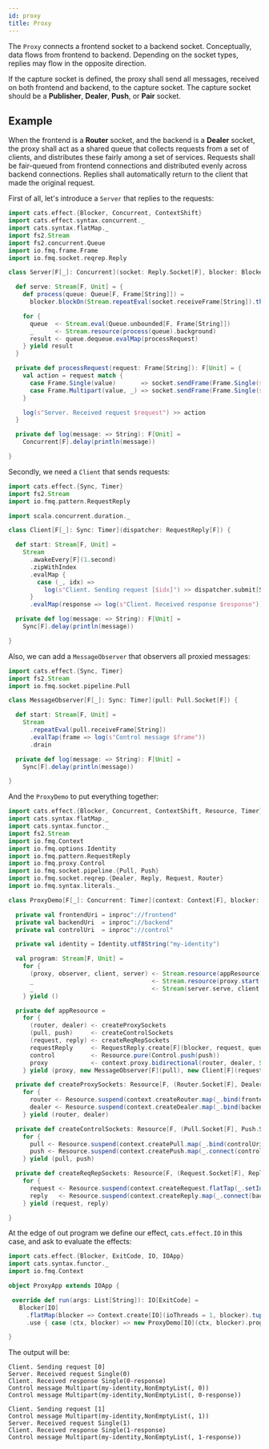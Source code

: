 ```yaml
---
id: proxy
title: Proxy
---
```


The `Proxy` connects a frontend socket to a backend socket. Conceptually, data flows from frontend to backend. 
Depending on the socket types, replies may flow in the opposite direction. 

If the capture socket is defined, the proxy shall send all messages, received on both frontend and backend, to the capture socket. 
The capture socket should be a **Publisher**, **Dealer**, **Push**, or **Pair** socket.

## Example

When the frontend is a **Router** socket, and the backend is a **Dealer** socket, 
the proxy shall act as a shared queue that collects requests from a set of clients, and distributes these fairly among a set of services. 
Requests shall be fair-queued from frontend connections and distributed evenly across backend connections. 
Replies shall automatically return to the client that made the original request.

First of all, let's introduce a `Server` that replies to the requests:

```scala mdoc:silent
import cats.effect.{Blocker, Concurrent, ContextShift}
import cats.effect.syntax.concurrent._
import cats.syntax.flatMap._
import fs2.Stream
import fs2.concurrent.Queue
import io.fmq.frame.Frame
import io.fmq.socket.reqrep.Reply

class Server[F[_]: Concurrent](socket: Reply.Socket[F], blocker: Blocker) {

  def serve: Stream[F, Unit] = {
    def process(queue: Queue[F, Frame[String]]) =
      blocker.blockOn(Stream.repeatEval(socket.receiveFrame[String]).through(queue.enqueue).compile.drain)

    for {
      queue  <- Stream.eval(Queue.unbounded[F, Frame[String]])
      _      <- Stream.resource(process(queue).background)
      result <- queue.dequeue.evalMap(processRequest)
    } yield result
  }

  private def processRequest(request: Frame[String]): F[Unit] = {
    val action = request match {
      case Frame.Single(value)       => socket.sendFrame(Frame.Single(s"$value-response"))
      case Frame.Multipart(value, _) => socket.sendFrame(Frame.Single(s"$value-multipart-response"))
    }

    log(s"Server. Received request $request") >> action
  }

  private def log(message: => String): F[Unit] =
    Concurrent[F].delay(println(message))

}
```

Secondly, we need a `Client` that sends requests: 

```scala mdoc:silent
import cats.effect.{Sync, Timer}
import fs2.Stream
import io.fmq.pattern.RequestReply

import scala.concurrent.duration._

class Client[F[_]: Sync: Timer](dispatcher: RequestReply[F]) {

  def start: Stream[F, Unit] =
    Stream
      .awakeEvery[F](1.second)
      .zipWithIndex
      .evalMap {
        case (_, idx) =>
          log(s"Client. Sending request [$idx]") >> dispatcher.submit[String, String](Frame.Single(idx.toString))
      }
      .evalMap(response => log(s"Client. Received response $response"))

  private def log(message: => String): F[Unit] =
    Sync[F].delay(println(message))

}
```

Also, we can add a `MessageObserver` that observers all proxied messages:

```scala mdoc:silent
import cats.effect.{Sync, Timer}
import fs2.Stream
import io.fmq.socket.pipeline.Pull

class MessageObserver[F[_]: Sync: Timer](pull: Pull.Socket[F]) {

  def start: Stream[F, Unit] =
    Stream
      .repeatEval(pull.receiveFrame[String])
      .evalTap(frame => log(s"Control message $frame"))
      .drain

  private def log(message: => String): F[Unit] =
    Sync[F].delay(println(message))

}
``` 

And the `ProxyDemo` to put everything together:

```scala mdoc:silent
import cats.effect.{Blocker, Concurrent, ContextShift, Resource, Timer}
import cats.syntax.flatMap._
import cats.syntax.functor._
import fs2.Stream
import io.fmq.Context
import io.fmq.options.Identity
import io.fmq.pattern.RequestReply
import io.fmq.proxy.Control
import io.fmq.socket.pipeline.{Pull, Push}
import io.fmq.socket.reqrep.{Dealer, Reply, Request, Router}
import io.fmq.syntax.literals._

class ProxyDemo[F[_]: Concurrent: Timer](context: Context[F], blocker: Blocker) {

  private val frontendUri = inproc"://frontend"
  private val backendUri  = inproc"://backend"
  private val controlUri  = inproc"://control"

  private val identity = Identity.utf8String("my-identity")

  val program: Stream[F, Unit] =
    for {
      (proxy, observer, client, server) <- Stream.resource(appResource) // initialize app components
      _                                 <- Stream.resource(proxy.start(blocker)) // start proxy
      _                                 <- Stream(server.serve, client.start, observer.start).parJoinUnbounded // start components
    } yield ()

  private def appResource =
    for {
      (router, dealer) <- createProxySockets
      (pull, push)     <- createControlSockets
      (request, reply) <- createReqRepSockets
      requestReply     <- RequestReply.create[F](blocker, request, queueSize = 128)
      control          <- Resource.pure(Control.push(push))
      proxy            <- context.proxy.bidirectional(router, dealer, Some(control), Some(control))
    } yield (proxy, new MessageObserver[F](pull), new Client[F](requestReply), new Server[F](reply, blocker))

  private def createProxySockets: Resource[F, (Router.Socket[F], Dealer.Socket[F])] =
    for {
      router <- Resource.suspend(context.createRouter.map(_.bind(frontendUri)))
      dealer <- Resource.suspend(context.createDealer.map(_.bind(backendUri)))
    } yield (router, dealer)

  private def createControlSockets: Resource[F, (Pull.Socket[F], Push.Socket[F])] =
    for {
      pull <- Resource.suspend(context.createPull.map(_.bind(controlUri)))
      push <- Resource.suspend(context.createPush.map(_.connect(controlUri)))
    } yield (pull, push)

  private def createReqRepSockets: Resource[F, (Request.Socket[F], Reply.Socket[F])] =
    for {
      request <- Resource.suspend(context.createRequest.flatTap(_.setIdentity(identity)).map(_.connect(frontendUri)))
      reply   <- Resource.suspend(context.createReply.map(_.connect(backendUri)))
    } yield (request, reply)

}
```

At the edge of out program we define our effect, `cats.effect.IO` in this case, and ask to evaluate the effects:

```scala mdoc:silent
import cats.effect.{Blocker, ExitCode, IO, IOApp}
import cats.syntax.functor._
import io.fmq.Context

object ProxyApp extends IOApp {

 override def run(args: List[String]): IO[ExitCode] =
   Blocker[IO]
     .flatMap(blocker => Context.create[IO](ioThreads = 1, blocker).tupleRight(blocker))
     .use { case (ctx, blocker) => new ProxyDemo[IO](ctx, blocker).program.compile.drain.as(ExitCode.Success) }

}
```

The output will be:
```text
Client. Sending request [0]
Server. Received request Single(0)
Client. Received response Single(0-response)
Control message Multipart(my-identity,NonEmptyList(, 0))
Control message Multipart(my-identity,NonEmptyList(, 0-response))

Client. Sending request [1]
Control message Multipart(my-identity,NonEmptyList(, 1))
Server. Received request Single(1)
Client. Received response Single(1-response)
Control message Multipart(my-identity,NonEmptyList(, 1-response))
```